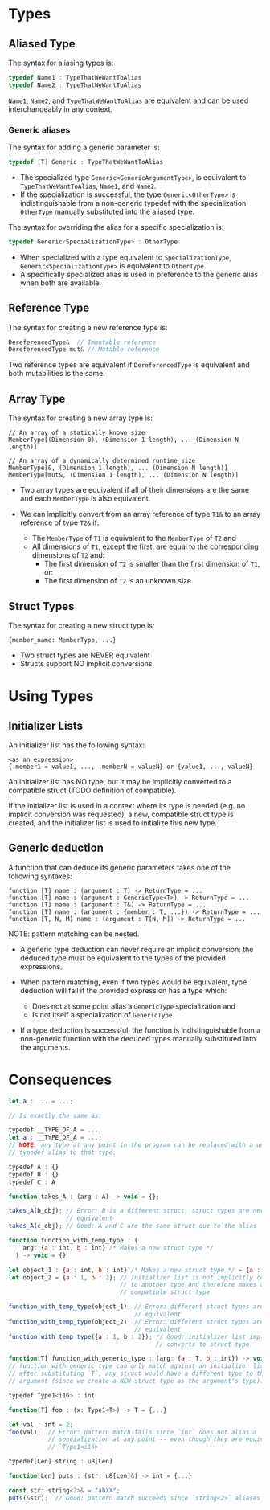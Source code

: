 # Types

## Aliased Type

The syntax for aliasing types is:

```c
typedef Name1 : TypeThatWeWantToAlias
typedef Name2 : TypeThatWeWantToAlias
```
`Name1`, `Name2`, and `TypeThatWeWantToAlias` are equivalent and can be used
interchangeably in any context.

### Generic aliases

The syntax for adding a generic parameter is:
```c
typedef [T] Generic : TypeThatWeWantToAlias
```
- The specialized type `Generic<GenericArgumentType>`, is equivalent to
`TypeThatWeWantToAlias`, `Name1`, and `Name2`.
- If the specialization is successful, the type `Generic<OtherType>` is
indistinguishable from a non-generic typedef with the specialization `OtherType`
manually substituted into the aliased type.

The syntax for overriding the alias for a specific specialization is:
```c
typedef Generic<SpecializationType> : OtherType
```

- When specialized with a type equivalent to `SpecializationType`,
`Generic<SpecializationType>` is equivalent to `OtherType`.
- A specifically specialized alias is used in preference to the generic alias
when both are available.

## Reference Type

The syntax for creating a new reference type is:
```c
DereferencedType&  // Immutable reference
DereferencedType mut& // Mutable reference
```
Two reference types are equivalent if `DereferencedType` is equivalent and both
mutabilities is the same.


## Array Type
The syntax for creating a new array type is:
```
// An array of a statically known size
MemberType[(Dimension 0), (Dimension 1 length), ... (Dimension N length)]

// An array of a dynamically determined runtime size
MemberType[&, (Dimension 1 length), ... (Dimension N length)]
MemberType[mut&, (Dimension 1 length), ... (Dimension N length)]
```

- Two array types are equivalent if all of their dimensions are the same and
each `MemberType` is also equivalent.

- We can implicitly convert from an array reference of type `T1&` to an array
reference of type `T2&` if:
  - The `MemberType` of `T1` is equivalent to the `MemberType` of `T2` and
  - All dimensions of `T1`, except the first, are equal to the corresponding
  dimensions of `T2` and:
    - The first dimension of `T2` is smaller than the first dimension of `T1`,
    or:
    - The first dimension of `T2` is an unknown size.

## Struct Types

The syntax for creating a new struct type is:
```
{member_name: MemberType, ...}
```
- Two struct types are NEVER equivalent
- Structs support NO implicit conversions


# Using Types

## Initializer Lists

An initializer list has the following syntax:

```
<as an expression>
{.member1 = value1, ..., .memberN = valueN} or {value1, ..., valueN}
```


An initializer list has NO type, but it may be implicitly converted to a
compatible struct (TODO definition of compatible).

If the initializer list is used in a context where its type is needed (e.g. no
implicit conversion was requested), a new, compatible struct type is created,
and the initializer list is used to initialize this new type.

## Generic deduction

A function that can deduce its generic parameters takes one of the following
syntaxes:
```
function [T] name : (argument : T) -> ReturnType = ...
function [T] name : (argument : GenericType<T>) -> ReturnType = ...
function [T] name : (argument : T&) -> ReturnType = ...
function [T] name : (argument : {member : T, ...}) -> ReturnType = ...
function [T, N, M] name : (argument : T[N, M]) -> ReturnType = ...
```
NOTE: pattern matching can be nested.

- A generic type deduction can never require an implicit conversion: the deduced
type must be equivalent to the types of the provided expressions.
- When pattern matching, even if two types would be equivalent, type deduction
will fail if the provided expression has a type which:
  - Does not at some point alias a `GenericType` specialization and
  - Is not itself a specialization of `GenericType`

- If a type deduction is successful, the function is indistinguishable from a
non-generic function with the deduced types manually substituted into the
arguments.


# Consequences

```rust
let a : ... = ...;

// Is exactly the same as:

typedef __TYPE_OF_A = ...
let a : __TYPE_OF_A = ...;
// NOTE: any type at any point in the program can be replaced with a unique
// typedef alias to that type.
```

```js
typedef A : {}
typedef B : {}
typedef C : A

function takes_A : (arg : A) -> void = {};

takes_A(b_obj); // Error: B is a different struct, struct types are never
                // equivalent
takes_A(c_obj); // Good: A and C are the same struct due to the alias
```

```js
function function_with_temp_type : (
    arg: {a : int, b : int} /* Makes a new struct type */
  ) -> void = {}

let object_1 : {a : int, b : int} /* Makes a new struct type */ = {a : 1, b : 2};
let object_2 = {a : 1, b : 2}; // Initializer list is not implicitly converted
                               // to another type and therefore makes a new
                               // compatible struct type

function_with_temp_type(object_1); // Error: different struct types are never
                                   // equivalent
function_with_temp_type(object_2); // Error: different struct types are never
                                   // equivalent
function_with_temp_type({a : 1, b : 2}); // Good: initializer list implicitly
                                         // converts to struct type
```

```js
function[T] function_with_generic_type : (arg: {a : T, b : int}) -> void = {}
// function_with_generic_type can only match against an initializer list since
// after substituting `T`, any struct would have a different type to the
// argument (since we create a NEW struct type as the argument's type).
```

```js
typedef Type1<i16> : int

function[T] foo : (x: Type1<T>) -> T = {...}

let val : int = 2;
foo(val);  // Error: pattern match fails since `int` does not alias a `Type1`
           // specialization at any point -- even though they are equivalent for
           // `Type1<i16>`
```

```js
typedef[Len] string : u8[Len]

function[Len] puts : (str: u8[Len]&) -> int = {...}

const str: string<2>& = "abXX";
puts(&str);  // Good: pattern match succeeds since `string<2>` aliases `u8[2]`
```
